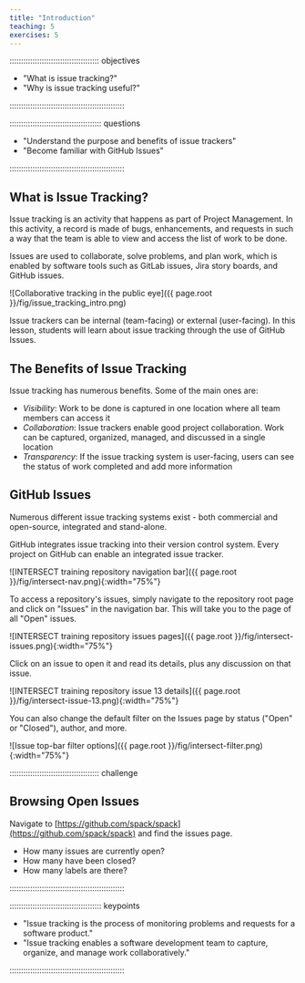 ```yaml
---
title: "Introduction"
teaching: 5
exercises: 5
---
```


::::::::::::::::::::::::::::::::::::::: objectives

- "What is issue tracking?"
- "Why is issue tracking useful?"

::::::::::::::::::::::::::::::::::::::::::::::::::

:::::::::::::::::::::::::::::::::::::::: questions

- "Understand the purpose and benefits of issue trackers"
- "Become familiar with GitHub Issues"

::::::::::::::::::::::::::::::::::::::::::::::::::

## What is Issue Tracking?

Issue tracking is an activity that happens as part of Project Management. In
this activity, a record is made of bugs, enhancements, and requests in such
a way that the team is able to view and access the list of work to be
done.

Issues are used to collaborate, solve problems, and plan work, which is 
enabled by software tools such as GitLab issues, Jira story boards, and GitHub issues.

![Collaborative tracking in the public eye]({{ page.root }}/fig/issue_tracking_intro.png)

Issue trackers can be internal (team-facing) or external (user-facing). In
this lesson, students will learn about issue tracking through the use of GitHub
Issues.

## The Benefits of Issue Tracking

Issue tracking has numerous benefits. Some of the main ones are:

- _Visibility_: Work to be done is captured in one location where all team members can access it
- _Collaboration_: Issue trackers enable good project collaboration. Work can be captured, organized, managed, and discussed in a single location
- _Transparency_: If the issue tracking system is user-facing, users can see the status of work completed and add more information


## GitHub Issues

Numerous different issue tracking systems exist - both commercial and open-source,
integrated and stand-alone.

GitHub integrates issue tracking into their version control system. Every project
on GitHub can enable an integrated issue tracker.

![INTERSECT training repository navigation bar]({{ page.root }}/fig/intersect-nav.png){:width="75%"}

To access a repository's issues, simply navigate to the repository root
page and click on "Issues" in the navigation bar. This will take you to the
page of all "Open" issues.

![INTERSECT training repository issues pages]({{ page.root }}/fig/intersect-issues.png){:width="75%"}

Click on an issue to open it and read its details, plus any discussion
on that issue.

![INTERSECT training repository issue 13 details]({{ page.root }}/fig/intersect-issue-13.png){:width="75%"}

You can also change the default filter on the Issues page by status ("Open" or
"Closed"), author, and more.

![Issue top-bar filter options]({{ page.root }}/fig/intersect-filter.png){:width="75%"}


:::::::::::::::::::::::::::::::::::::::  challenge

## Browsing Open Issues

Navigate to [https://github.com/spack/spack](https://github.com/spack/spack) and find the issues page.
 
* How many issues are currently open?
* How many have been closed?
* How many labels are there?

::::::::::::::::::::::::::::::::::::::::::::::::::


:::::::::::::::::::::::::::::::::::::::: keypoints

- "Issue tracking is the process of monitoring problems and requests for a software product."
- "Issue tracking enables a software development team to capture, organize, and manage work collaboratively."

::::::::::::::::::::::::::::::::::::::::::::::::::

